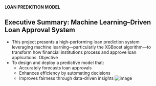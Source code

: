 **LOAN PREDICTION MODEL**
## Executive Summary: Machine Learning–Driven Loan Approval System
- This project presents a high-performing loan prediction system leveraging machine learning—particularly the XGBoost algorithm—to
   transform how financial institutions process and approve loan applications.
Objective
- To design and deploy a predictive model that:
  - Accurately forecasts loan approvals
  - Enhances efficiency by automating decisions
  - Improves fairness through data-driven insights
![image](https://github.com/user-attachments/assets/38a1ce08-e918-4205-a886-b1ddf8051c37)
